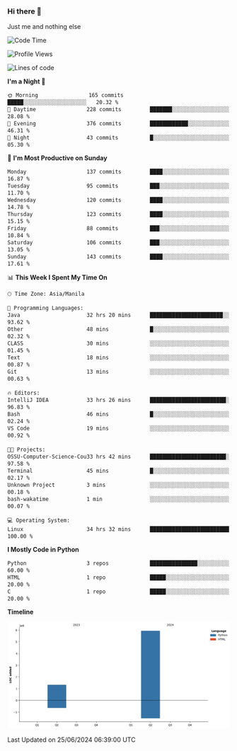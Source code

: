 ### Hi there 👋

Just me and nothing else


<!--START_SECTION:waka-->
![Code Time](http://img.shields.io/badge/Code%20Time-437%20hrs%2036%20mins-blue)

![Profile Views](http://img.shields.io/badge/Profile%20Views-23-blue)

![Lines of code](https://img.shields.io/badge/From%20Hello%20World%20I%27ve%20Written-7.3%20million%20lines%20of%20code-blue)

**I'm a Night 🦉** 

```text
🌞 Morning                165 commits         █████░░░░░░░░░░░░░░░░░░░░   20.32 % 
🌆 Daytime                228 commits         ███████░░░░░░░░░░░░░░░░░░   28.08 % 
🌃 Evening                376 commits         ████████████░░░░░░░░░░░░░   46.31 % 
🌙 Night                  43 commits          █░░░░░░░░░░░░░░░░░░░░░░░░   05.30 % 
```
📅 **I'm Most Productive on Sunday** 

```text
Monday                   137 commits         ████░░░░░░░░░░░░░░░░░░░░░   16.87 % 
Tuesday                  95 commits          ███░░░░░░░░░░░░░░░░░░░░░░   11.70 % 
Wednesday                120 commits         ████░░░░░░░░░░░░░░░░░░░░░   14.78 % 
Thursday                 123 commits         ████░░░░░░░░░░░░░░░░░░░░░   15.15 % 
Friday                   88 commits          ███░░░░░░░░░░░░░░░░░░░░░░   10.84 % 
Saturday                 106 commits         ███░░░░░░░░░░░░░░░░░░░░░░   13.05 % 
Sunday                   143 commits         ████░░░░░░░░░░░░░░░░░░░░░   17.61 % 
```


📊 **This Week I Spent My Time On** 

```text
🕑︎ Time Zone: Asia/Manila

💬 Programming Languages: 
Java                     32 hrs 20 mins      ███████████████████████░░   93.62 % 
Other                    48 mins             █░░░░░░░░░░░░░░░░░░░░░░░░   02.32 % 
CLASS                    30 mins             ░░░░░░░░░░░░░░░░░░░░░░░░░   01.45 % 
Text                     18 mins             ░░░░░░░░░░░░░░░░░░░░░░░░░   00.87 % 
Git                      13 mins             ░░░░░░░░░░░░░░░░░░░░░░░░░   00.63 % 

🔥 Editors: 
IntelliJ IDEA            33 hrs 26 mins      ████████████████████████░   96.83 % 
Bash                     46 mins             █░░░░░░░░░░░░░░░░░░░░░░░░   02.24 % 
VS Code                  19 mins             ░░░░░░░░░░░░░░░░░░░░░░░░░   00.92 % 

🐱‍💻 Projects: 
OSSU-Computer-Science-Cou33 hrs 42 mins      ████████████████████████░   97.58 % 
Terminal                 45 mins             █░░░░░░░░░░░░░░░░░░░░░░░░   02.17 % 
Unknown Project          3 mins              ░░░░░░░░░░░░░░░░░░░░░░░░░   00.18 % 
bash-wakatime            1 min               ░░░░░░░░░░░░░░░░░░░░░░░░░   00.07 % 

💻 Operating System: 
Linux                    34 hrs 32 mins      █████████████████████████   100.00 % 
```

**I Mostly Code in Python** 

```text
Python                   3 repos             ███████████████░░░░░░░░░░   60.00 % 
HTML                     1 repo              █████░░░░░░░░░░░░░░░░░░░░   20.00 % 
C                        1 repo              █████░░░░░░░░░░░░░░░░░░░░   20.00 % 
```



**Timeline**

![Lines of Code chart](https://raw.githubusercontent.com/brutist/brutist/main/assets/bar_graph.png)


 Last Updated on 25/06/2024 06:39:00 UTC
<!--END_SECTION:waka-->

